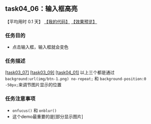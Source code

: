 ## task04_06：输入框高亮

【平均用时 0.1 天】
[【我的代码】](https://github.com/wangsiyuan233/MyDemo/blob/master/task04/06/task04_06.html)
[【效果预览】](https://wangsiyuan233.cn/MyDemo/task04/06/task04_06.html)

### 任务目的
- 点击输入框，输入框就会变色

### 任务描述
[[task03_07]](https://github.com/wangsiyuan233/MyDemo/tree/master/task03/07)
[[task03_09]](https://github.com/wangsiyuan233/MyDemo/tree/master/task03/09)
[[task04_01]](https://github.com/wangsiyuan233/MyDemo/tree/master/task04/01)
以上三个都是通过`background:url(img/btn-1.png) no-repeat;` 和 `background-position:0 -50px;`来调节图片显示的位置

### 任务注意事项
- `onfucus()` 和 `onblur()`
- 这个demo最重要的是[部分显示图片]









